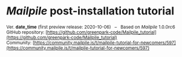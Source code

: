 
# *Mailpile* post-installation tutorial

<small>Ver. __date_time__ (first preview release: 2020-10-06)&nbsp;&nbsp; – &nbsp;&nbsp;Based on *Mailpile* 1.0.0rc6  
GitHub repository: [https://github.com/greenpark-code/Mailpile_tutorial](https://github.com/greenpark-code/Mailpile_tutorial)  
Community: [https://community.mailpile.is/t/mailpile-tutorial-for-newcomers/597](https://community.mailpile.is/t/mailpile-tutorial-for-newcomers/597)</small>

<div class="lightblue_frame">
